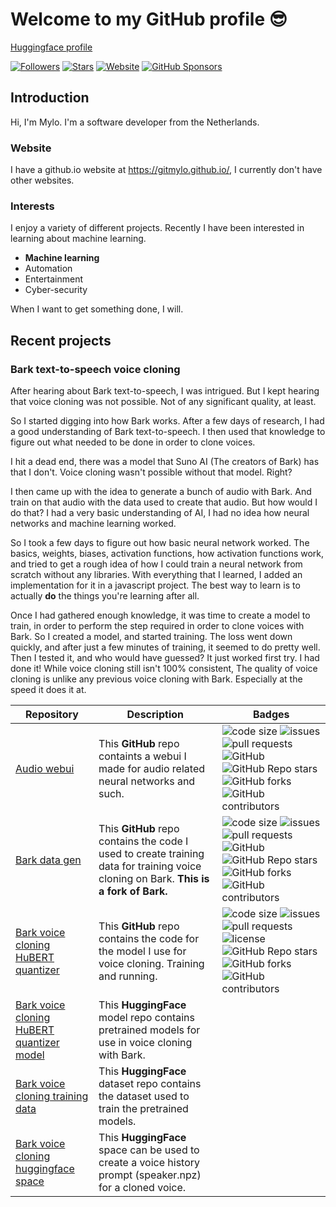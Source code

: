 # Welcome to my GitHub profile 😎

[Huggingface profile](https://huggingface.co/GitMylo)

[![Followers](https://img.shields.io/github/followers/gitmylo?style=for-the-badge)](https://github.com/gitmylo?tab=followers)
[![Stars](https://img.shields.io/github/stars/gitmylo?affiliations=OWNER%2CCOLLABORATOR&style=for-the-badge)](https://github.com/gitmylo?tab=repositories)
[![Website](https://img.shields.io/website?down_message=Offline&style=for-the-badge&up_message=Online&url=https%3A%2F%2Fgitmylo.github.io%2F)](https://gitmylo.github.io/)
[![GitHub Sponsors](https://img.shields.io/github/sponsors/gitmylo?style=for-the-badge)](https://github.com/sponsors/gitmylo/)
## Introduction
Hi, I'm Mylo. I'm a software developer from the Netherlands.

### Website
I have a github.io website at https://gitmylo.github.io/, I currently don't have other websites.

### Interests
I enjoy a variety of different projects. Recently I have been interested in learning about machine learning.
* **Machine learning**
* Automation
* Entertainment
* Cyber-security

When I want to get something done, I will.

## Recent projects
### Bark text-to-speech voice cloning
After hearing about Bark text-to-speech, I was intrigued. But I kept hearing that voice cloning was not possible. Not of any significant quality, at least.

So I started digging into how Bark works. After a few days of research, I had a good understanding of Bark text-to-speech. I then used that knowledge to figure out what needed to be done in order to clone voices.

I hit a dead end, there was a model that Suno AI (The creators of Bark) has that I don't. Voice cloning wasn't possible without that model. Right?

I then came up with the idea to generate a bunch of audio with Bark. And train on that audio with the data used to create that audio.
But how would I do that? I had a very basic understanding of AI, I had no idea how neural networks and machine learning worked.

So I took a few days to figure out how basic neural network worked. The basics, weights, biases, activation functions, how activation functions work, and tried to get a rough idea of how I could train a neural network from scratch without any libraries.
With everything that I learned, I added an implementation for it in a javascript project. The best way to learn is to actually **do** the things you're learning after all.

Once I had gathered enough knowledge, it was time to create a model to train, in order to perform the step required in order to clone voices with Bark.
So I created a model, and started training. The loss went down quickly, and after just a few minutes of training, it seemed to do pretty well.
Then I tested it, and who would have guessed? It just worked first try. I had done it!
While voice cloning still isn't 100% consistent, The quality of voice cloning is unlike any previous voice cloning with Bark. Especially at the speed it does it at.

| Repository                                                                                            | Description                                                                                                                           | Badges                                                                                                                                                                                                                                                                                                                                                                                                                                                                                                                                                                                                                                                                                                                                                                                                                                                               |
|-------------------------------------------------------------------------------------------------------|---------------------------------------------------------------------------------------------------------------------------------------|----------------------------------------------------------------------------------------------------------------------------------------------------------------------------------------------------------------------------------------------------------------------------------------------------------------------------------------------------------------------------------------------------------------------------------------------------------------------------------------------------------------------------------------------------------------------------------------------------------------------------------------------------------------------------------------------------------------------------------------------------------------------------------------------------------------------------------------------------------------------|
| [Audio webui](https://github.com/gitmylo/audio-webui)                                                 | This **GitHub** repo containts a webui I made for audio related neural networks and such.                                             | ![code size](https://img.shields.io/github/languages/code-size/gitmylo/audio-webui?style=flat-square) ![issues](https://img.shields.io/github/issues/gitmylo/audio-webui?style=flat-square) ![pull requests](https://img.shields.io/github/issues-pr/gitmylo/audio-webui?style=flat-square) ![GitHub](https://img.shields.io/github/license/gitmylo/audio-webui?style=flat-square) ![GitHub Repo stars](https://img.shields.io/github/stars/gitmylo/audio-webui?style=flat-square) ![GitHub forks](https://img.shields.io/github/forks/gitmylo/audio-webui?style=flat-square) ![GitHub contributors](https://img.shields.io/github/contributors-anon/gitmylo/audio-webui?style=flat-square)                                                                                                                                                                          |
| [Bark data gen](https://github.com/gitmylo/bark-data-gen)                                             | This **GitHub** repo contains the code I used to create training data for training voice cloning on Bark. **This is a fork of Bark.** | ![code size](https://img.shields.io/github/languages/code-size/gitmylo/bark-data-gen?style=flat-square) ![issues](https://img.shields.io/github/issues/gitmylo/bark-data-gen?style=flat-square) ![pull requests](https://img.shields.io/github/issues-pr/gitmylo/bark-data-gen?style=flat-square) ![GitHub](https://img.shields.io/github/license/gitmylo/bark-data-gen?style=flat-square) ![GitHub Repo stars](https://img.shields.io/github/stars/gitmylo/bark-data-gen?style=flat-square) ![GitHub forks](https://img.shields.io/github/forks/gitmylo/bark-data-gen?style=flat-square) ![GitHub contributors](https://img.shields.io/github/contributors-anon/gitmylo/bark-data-gen?style=flat-square)                                                                                                                                                            |
| [Bark voice cloning HuBERT quantizer](https://github.com/gitmylo/bark-voice-cloning-HuBERT-quantizer) | This **GitHub** repo contains the code for the model I use for voice cloning. Training and running.                                   | ![code size](https://img.shields.io/github/languages/code-size/gitmylo/bark-voice-cloning-HuBERT-quantizer?style=flat-square) ![issues](https://img.shields.io/github/issues/gitmylo/bark-voice-cloning-HuBERT-quantizer?style=flat-square) ![pull requests](https://img.shields.io/github/issues-pr/gitmylo/bark-voice-cloning-HuBERT-quantizer?style=flat-square) ![license](https://img.shields.io/github/license/gitmylo/bark-voice-cloning-hubert-quantizer?style=flat-square) ![GitHub Repo stars](https://img.shields.io/github/stars/gitmylo/bark-voice-cloning-hubert-quantizer?style=flat-square) ![GitHub forks](https://img.shields.io/github/forks/gitmylo/bark-voice-cloning-hubert-quantizer?style=flat-square) ![GitHub contributors](https://img.shields.io/github/contributors-anon/gitmylo/bark-voice-cloning-hubert-quantizer?style=flat-square) |
| [Bark voice cloning HuBERT quantizer model](https://huggingface.co/GitMylo/bark-voice-cloning)        | This **HuggingFace** model repo contains pretrained models for use in voice cloning with Bark.                                        |                                                                                                                                                                                                                                                                                                                                                                                                                                                                                                                                                                                                                                                                                                                                                                                                                                                                      |
| [Bark voice cloning training data](https://huggingface.co/datasets/GitMylo/bark-semantic-training)    | This **HuggingFace** dataset repo contains the dataset used to train the pretrained models.                                           |                                                                                                                                                                                                                                                                                                                                                                                                                                                                                                                                                                                                                                                                                                                                                                                                                                                                      |
| [Bark voice cloning huggingface space](https://huggingface.co/spaces/GitMylo/bark-voice-cloning)      | This **HuggingFace** space can be used to create a voice history prompt (speaker.npz) for a cloned voice.                             |                                                                                                                                                                                                                                                                                                                                                                                                                                                                                                                                                                                                                                                                                                                                                                                                                                                                      |
